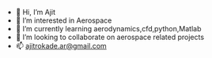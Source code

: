 - 👋 Hi, I’m Ajit
- 👀 I’m interested in Aerospace 
- 🌱 I’m currently learning aerodynamics,cfd,python,Matlab
- 💞️ I’m looking to collaborate on aerospace related projects
- 📫 ajitrokade.ar@gmail.com

